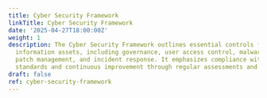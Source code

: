 ```yaml
---
title: Cyber Security Framework
linkTitle: Cyber Security Framework
date: '2025-04-27T18:00:00Z'
weight: 1
description: The Cyber Security Framework outlines essential controls for protecting
  information assets, including governance, user access control, malware protection,
  patch management, and incident response. It emphasizes compliance with Cyber Essentials
  standards and continuous improvement through regular assessments and training.
draft: false
ref: cyber-security-framework
---
```


